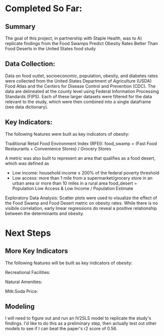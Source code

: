 # Completed So Far:

## Summary
The goal of this project, in partnership with Staple Health, was to A) replicate findings from the Food Swamps Predict Obesity Rates Better Than Food Deserts in the United States food study 

## Data Collection:
Data on food outlet, socioeconomic, population, obesity, and diabetes rates were collected from the United States Department of Agriculture (USDA) Food Atlas and the Centers for Disease Control and Prevention (CDC). The data are delineated at the county level using Federal Information Processing Standards (FIPS). Each of these larger datasets were filtered for the data relevant to the study, which were then combined into a single dataframe (see data dictionary).

## Key Indicators:

The following features were built as key indicators of obesity:

Traditional Retail Food Environment Index (RFEI):
food_swamp = (Fast Food Restaurants + Convenience Stores) / Grocery Stores

A metric was also built to represent an area that qualifies as a food desert, which was defined as 
- Low income: household income ≤ 200% of the federal poverty threshold
- Low access: more than 1 mile from a supermarket/grocery store in an urban area or more than 10 miles in a rural area
food_desert = Population Low Access & Low Income / Population Estimate

Exploratory Data Analysis:
Scatter plots were used to visualize the effect of the Food Swamp and Food Desert metric on obesity rates. While there is no visibile correlation, early linear regressions do reveal a positive relationship between the determinants and obesity.

# Next Steps

## More Key Indicators

The following features will be built as key indicators of obesity:

Recreational Facilities: 

Natural Amenities:

Milk:Soda Price:

## Modeling

I will need to figure out and run an IV2SLS model to replicate the study's findings. I'd like to do this as a preliminary step, then actually test out other models to see if I can beat the paper's r2 score of 0.56.